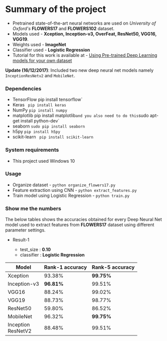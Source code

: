 # Summary of the project ###

* Pretrained state-of-the-art neural networks are used on *University of Oxford's* **FLOWERS17** and **FLOWERS102** dataset.
* Models used     - **Xception, Inception-v3, OverFeat, ResNet50, VGG16, VGG19**.
* Weights used    - **ImageNet**
* Classifier used - **Logistic Regression**
* Tutorial for this work is available at - [Using Pre-trained Deep Learning models for your own dataset](https://gogul09.github.io/software/flower-recognition-deep-learning)

**Update (16/12/2017)**: Included two new deep neural net models namely `InceptionResNetv2` and `MobileNet`.

### Dependencies ###
*  TensorFlow pip install tensorflow`
* Keras ` pip install keras`
* NumPy `pip install numpy`
* matplotlib  pip install matplotlib` and you also need to do this `sudo apt-get install python-dev`
* seaborn `sudo pip install seaborn`
* h5py `pip install h5py`
* scikit-learn ` pip install scikit-learn`

### System requirements
* This project used Windows 10 



### Usage ###
* Organize dataset                      - `python organize_flowers17.py`
* Feature extraction using CNN          - `python extract_features.py`
* Train model using Logistic Regression - `python train.py`

### Show me the numbers ###
The below tables shows the accuracies obtained for every Deep Neural Net model used to extract features from **FLOWERS17** dataset using different parameter settings.

* Result-1
  
  * test_size  : **0.10**
  * classifier : **Logistic Regression**
  


| Model        | Rank-1 accuracy | Rank-5 accuracy |
|--------------|-----------------|-----------------|
| Xception     | 93.38%          | <b>99.75%</b>          |
| Inception-v3 | <b>96.81%</b>          | 99.51%          |
| VGG16        | 88.24%          | 99.02%          |
| VGG19        | 88.73%          | 98.77%          |
| ResNet50     | 59.80%          | 86.52%          |
| MobileNet     | 96.32%         | <b>99.75%</b>         |
| Inception<br>ResNetV2     | 88.48%          | 99.51%          |
